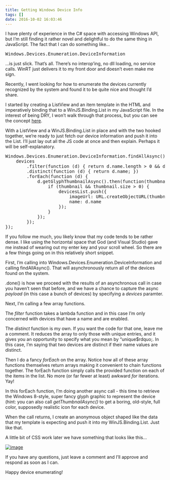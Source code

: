 ```yaml
---
title: Getting Windows Device Info
tags: []
date: 2016-10-02 16:03:46
---
```


I have plenty of experience in the C# space with accessing Windows API, but I&rsquo;m still finding it rather novel and delightful to do the same thing in JavaScript. The fact that I can do something like&hellip;

<pre class="brush: js;">
Windows.Devices.Enumeration.DeviceInformation</pre>

&hellip;is just slick. That&rsquo;s all. There&rsquo;s no interop&rsquo;ing, no dll loading, no service calls. WinRT just delivers it to my front door and doesn&rsquo;t even make me sign.

Recently, I went looking for how to enumerate the devices currently recognized by the system and found it to be quite nice and thought I&rsquo;d share.

I started by creating a ListView and an item template in the HTML and imperatively binding that to a WinJS.Binding.List in my JavaScript file. In the interest of being DRY, I won&rsquo;t walk through that process, but you can see the concept [here](netflixstage1).

With a ListView and a WinJS.Binding.List in place and with the two hooked together, we&rsquo;re ready to just fetch our device information and push it into the List. I&rsquo;ll just lay out all the JS code at once and then explain. Perhaps it will be self-explanatory.

<pre class="brush: js;">
Windows.Devices.Enumeration.DeviceInformation.findAllAsync().done(function (devices) {
    devices
        .filter(function (d) { return d.name.length &gt; 0 &amp;&amp; d.isEnabled; })
        .distinct(function (d) { return d.name; })
        .forEach(function (d) {
            d.getGlyphThumbnailAsync().then(function(thumbnail) {
                if (thumbnail &amp;&amp; thumbnail.size &gt; 0) {
                    devicesList.push({
                        imageUrl: URL.createObjectURL(thumbnail, { oneTimeOnly: false }),
                        name: d.name
                    });
                }
            });
        });
});</pre>

If you follow me much, you likely know that my code tends to be rather dense. I like using the horizontal space that God (and Visual Studio) gave me instead of wearing out my enter key and your scroll wheel. So there are a few things going on in this relatively short snippet.

First, I&rsquo;m calling into Windows.Devices.Enumeration.DeviceInformation and calling findAllAsync(). That will asynchronously return all of the devices found on the system.

.done() is how we proceed with the results of an asynchronous call in case you haven&rsquo;t seen that before, and we have a chance to capture the async _payload_ (in this case a bunch of devices) by specifying a _devices_ paramter.

Next, I&rsquo;m calling a few array functions.

The _filter_ function takes a lambda function and in this case I&rsquo;m only concerned with devices that have a name and are enabled.

The _distinct_ function is my own. If you want the code for that one, leave me a comment. It reduces the array to only those with unique entries, and it gives you an opportunity to specify what you mean by &ldquo;unique$rdquo;. In this case, I&rsquo;m saying that two devices are distinct if their name values are distinct.

Then I do a fancy _forEach_ on the array. Notice how all of these array functions themselves return arrays making it convenient to chain functions together. The forEach function simply calls the provided function on each of the items in the list. No more (or far fewer at least) awkward _for_ iterations. Yay!

In this forEach function, I&rsquo;m doing another async call - this time to retrieve the Windows 8-style, super fancy glyph graphic to represent the device (hint: you can also call _getThumbnailAsync()_ to get a boring, old-style, full color, supposedly realistic icon for each device.

When the call returns, I create an anonymous object shaped like the data that my template is expecting and push it into my WinJS.Binding.List. Just like that.

A little bit of CSS work later we have something that looks like this&hellip;

[![](http://codefoster.blob.core.windows.net/site/image/8587aabb01e4441e9b05e9886161c6ba/deviceinfo_01_1.png "image")](http://{fix}/image.axd?picture=Windows-Live-Writer/Getting-Windows-Device-Info/3FCCC8D3/image.png)

If you have any questions, just leave a comment and I&rsquo;ll approve and respond as soon as I can.

Happy device enumerating!
